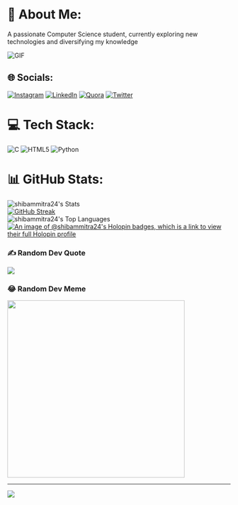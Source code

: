 # 💫 About Me:
A passionate Computer Science student, currently exploring new technologies and diversifying my knowledge

![GIF](https://media2.giphy.com/media/qgQUggAC3Pfv687qPC/giphy.gif)

## 🌐 Socials:
[![Instagram](https://img.shields.io/badge/Instagram-%23E4405F.svg?logo=Instagram&logoColor=white)](https://instagram.com/its.shibam_07) [![LinkedIn](https://img.shields.io/badge/LinkedIn-%230077B5.svg?logo=linkedin&logoColor=white)](https://linkedin.com/in/shibammitra) [![Quora](https://img.shields.io/badge/Quora-%23B92B27.svg?logo=Quora&logoColor=white)](https://quora.com/profile/shibammitra6) [![Twitter](https://img.shields.io/badge/Twitter-%231DA1F2.svg?logo=Twitter&logoColor=white)](https://twitter.com/shibammitra12) 

# 💻 Tech Stack:
![C](https://img.shields.io/badge/c-%2300599C.svg?style=for-the-badge&logo=c&logoColor=white) ![HTML5](https://img.shields.io/badge/html5-%23E34F26.svg?style=for-the-badge&logo=html5&logoColor=white) ![Python](https://img.shields.io/badge/python-3670A0?style=for-the-badge&logo=python&logoColor=ffdd54)
# 📊 GitHub Stats:
![shibammitra24's Stats](https://github-readme-stats.vercel.app/api?username=shibammitra24&theme=dark&show_icons=true&hide_border=false&count_private=true)<br/>
[![GitHub Streak](https://github-readme-streak-stats.herokuapp.com?user=shibammitra24&theme=dark)](https://git.io/streak-stats)<br/>
![shibammitra24's Top Languages](https://github-readme-stats.vercel.app/api/top-langs/?username=shibammitra24&theme=dark&show_icons=true&hide_border=false&layout=compact)
[![An image of @shibammitra24's Holopin badges, which is a link to view their full Holopin profile](https://holopin.me/shibammitra24)](https://holopin.io/@shibammitra24)

### ✍️ Random Dev Quote
![](https://quotes-github-readme.vercel.app/api?type=vetical&theme=radical)

### 😂 Random Dev Meme
<img src='https://randommeme-five.vercel.app/' style="height: 400px;"/>

---
[![](https://visitcount.itsvg.in/api?id=shibammitra24&icon=6&color=6)](https://visitcount.itsvg.in)

<!-- Proudly created with GPRM ( https://gprm.itsvg.in ) -->

